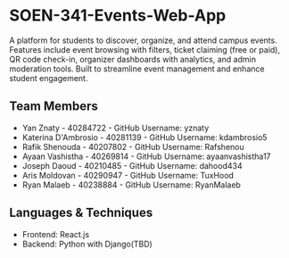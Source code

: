# SOEN-341-Events-Web-App
A platform for students to discover, organize, and attend campus events. Features include event browsing with filters, ticket claiming (free or paid), QR code check-in, organizer dashboards with analytics, and admin moderation tools. Built to streamline event management and enhance student engagement.

## Team Members
- Yan Znaty - 40284722 - GitHub Username: yznaty
- Katerina D'Ambrosio - 40281139 - GitHub Username: kdambrosio5
- Rafik Shenouda - 40207802 - GitHub Username: Rafshenou
- Ayaan Vashistha - 40269814 - GitHub Username: ayaanvashistha17
- Joseph Daoud - 40210485 - GitHub Username: dahood434
- Aris Moldovan - 40290947 - GitHub Username: TuxHood
- Ryan Malaeb - 40238884 - GitHub Username: RyanMalaeb

## Languages & Techniques
- Frontend: React.js
- Backend: Python with Django(TBD) 
